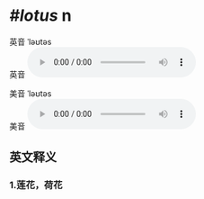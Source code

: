 # ***\#lotus*** n
英音 ˈləʊtəs  
英音
<audio src="./media/lotus1_AAC.aac" controls="controls"></audio>

美音 ˈləʊtəs  
美音
<audio src="./media/lotus2_AAC.aac" controls="controls"></audio>



  

英文释义
---
### 1.**莲花，荷花**  


